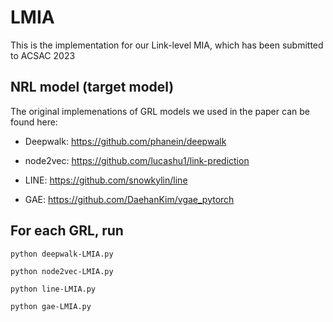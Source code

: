 # LMIA

This is the implementation for our Link-level MIA, which has been submitted to ACSAC 2023

## NRL model (target model)

The original implemenations of GRL models we used in the paper can be found here:

- Deepwalk: https://github.com/phanein/deepwalk

- node2vec: https://github.com/lucashu1/link-prediction

- LINE: https://github.com/snowkylin/line

- GAE: https://github.com/DaehanKim/vgae_pytorch

## For each GRL, run

    python deepwalk-LMIA.py
    
    python node2vec-LMIA.py

    python line-LMIA.py
    
    python gae-LMIA.py




